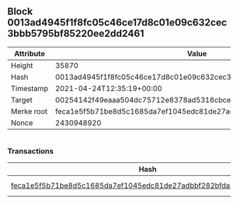 ## Block 0013ad4945f1f8fc05c46ce17d8c01e09c632cec3bbb5795bf85220ee2dd2461

Attribute | Value
--- | ---
Height | 35870
Hash | 0013ad4945f1f8fc05c46ce17d8c01e09c632cec3bbb5795bf85220ee2dd2461
Timestamp | 2021-04-24T12:35:19+00:00
Target | 00254142f49eaaa504dc75712e8378ad5316cbcead634704b3734b6271167cc4
Merke root | feca1e5f5b71be8d5c1685da7ef1045edc81de27adbbf282bfda23526b4160e0
Nonce | 2430948920

```

```

### Transactions

Hash | Amount
--- | ---
[feca1e5f5b71be8d5c1685da7ef1045edc81de27adbbf282bfda23526b4160e0](feca1e5f5b71be8d5c1685da7ef1045edc81de27adbbf282bfda23526b4160e0.md) | 10.00000000 SKEPTI 
